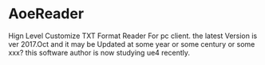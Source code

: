 # AoeReader
Hign Level Customize TXT Format Reader For pc client.
the latest Version is ver 2017.Oct
and it may be Updated at some year or some century or some xxx?
this software author is now studying ue4 recently. 


